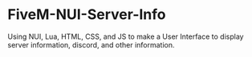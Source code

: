 # FiveM-NUI-Server-Info
Using NUI, Lua, HTML, CSS, and JS to make a User Interface to display server information, discord, and other information.
